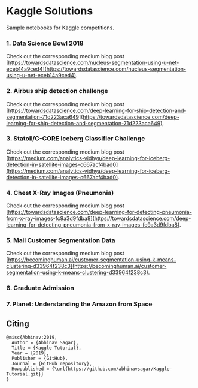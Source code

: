 # Kaggle Solutions
Sample notebooks for Kaggle competitions.

### 1. Data Science Bowl 2018

Check out the corresponding medium blog post [https://towardsdatascience.com/nucleus-segmentation-using-u-net-eceb14a9ced4](https://towardsdatascience.com/nucleus-segmentation-using-u-net-eceb14a9ced4).

### 2. Airbus ship detection challenge

Check out the corresponding medium blog post [https://towardsdatascience.com/deep-learning-for-ship-detection-and-segmentation-71d223aca649](https://towardsdatascience.com/deep-learning-for-ship-detection-and-segmentation-71d223aca649).

### 3. Statoil/C-CORE Iceberg Classifier Challenge

Check out the corresponding medium blog post [https://medium.com/analytics-vidhya/deep-learning-for-iceberg-detection-in-satellite-images-c667acf4bad0](https://medium.com/analytics-vidhya/deep-learning-for-iceberg-detection-in-satellite-images-c667acf4bad0).

### 4. Chest X-Ray Images (Pneumonia)

Check out the corresponding medium blog post [https://towardsdatascience.com/deep-learning-for-detecting-pneumonia-from-x-ray-images-fc9a3d9fdba8](https://towardsdatascience.com/deep-learning-for-detecting-pneumonia-from-x-ray-images-fc9a3d9fdba8).

### 5. Mall Customer Segmentation Data

Check out the corresponding medium blog post [https://becominghuman.ai/customer-segmentation-using-k-means-clustering-d33964f238c3](https://becominghuman.ai/customer-segmentation-using-k-means-clustering-d33964f238c3).

### 6. Graduate Admission

### 7. Planet: Understanding the Amazon from Space

## Citing

```
@misc{Abhinav:2019,
  Author = {Abhinav Sagar},
  Title = {Kaggle Tutorial},
  Year = {2019},
  Publisher = {GitHub},
  Journal = {GitHub repository},
  Howpublished = {\url{https://github.com/abhinavsagar/Kaggle-Tutorial.git}}
}
```
